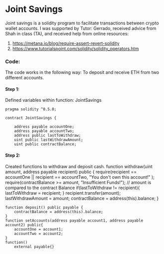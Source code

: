 # Joint Savings
Joint savings is a solidity program to facilitate transactions between crypto wallet accounts. I was supported by Tutor: Gerrado, received advice from Shah in class (TA), and received help from online resources: 
1.  https://metana.io/blog/require-assert-revert-solidity
2.  https://www.tutorialspoint.com/solidity/solidity_operators.htm

### Code:
The code works in the following way: To deposit and receive ETH from two different accounts. 

#### Step 1: 
Defined variables within function: JointSavings


    pragma solidity ^0.5.0;
    
    contract JointSavings {
    
        address payable accountOne; 
        address payable accountTwo; 
        address public lastToWithdraw; 
        uint public lastWithdrawAmount;
        uint public contractBalance; 

#### Step 2: 
Created functions to withdraw and deposit cash. 
    function withdraw(uint amount, address payable recipient) public {
        require(recipient == accountOne || recipient == accountTwo, "You don't own this account!" );
        require(contractBalance >= amount, "Insufficient Funds!"); // amount is compared to the contract Balance 
        if(lastToWithdraw != recipient){
            lastToWithdraw = recipient; 
        }
        recipient.transfer(amount); 
        lastWithdrawAmount = amount; 
        contractBalance = address(this).balance; 
    }

    function deposit() public payable {
        contractBalance = address(this).balance; 
    }
    function setAccounts(address payable account1, address payable account2) public{       
        accountOne = account1;
        accountTwo = account2; 
    }
    function()
        external payable{}
    


